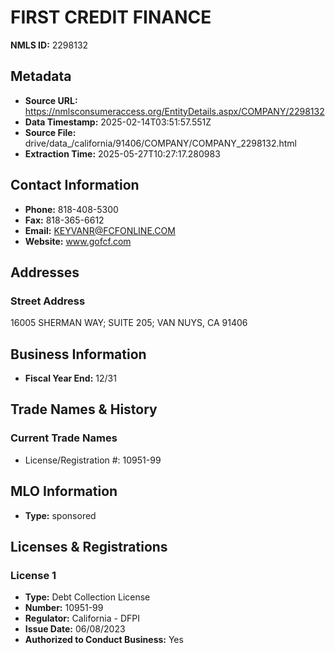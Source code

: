 # FIRST CREDIT FINANCE

**NMLS ID:** 2298132

## Metadata
- **Source URL:** https://nmlsconsumeraccess.org/EntityDetails.aspx/COMPANY/2298132
- **Data Timestamp:** 2025-02-14T03:51:57.551Z
- **Source File:** drive/data_/california/91406/COMPANY/COMPANY_2298132.html
- **Extraction Time:** 2025-05-27T10:27:17.280983

## Contact Information
- **Phone:** 818-408-5300
- **Fax:** 818-365-6612
- **Email:** KEYVANR@FCFONLINE.COM
- **Website:** www.gofcf.com

## Addresses
### Street Address
16005 SHERMAN WAY; SUITE 205; VAN NUYS, CA 91406

## Business Information
- **Fiscal Year End:** 12/31

## Trade Names & History
### Current Trade Names
- License/Registration #: 10951-99

## MLO Information
- **Type:** sponsored

## Licenses & Registrations

### License 1
- **Type:** Debt Collection License
- **Number:** 10951-99
- **Regulator:** California - DFPI
- **Issue Date:** 06/08/2023
- **Authorized to Conduct Business:** Yes
